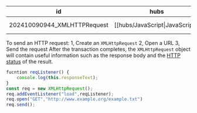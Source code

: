 
| id                          | hubs                            | source                                                                                   |
| --------------------------- | ------------------------------- | ---------------------------------------------------------------------------------------- |
| 202410090944_XMLHTTPRequest | [[hubs/JavaScript\|JavaScript]] | https://developer.mozilla.org/en-US/docs/Web/API/XMLHttpRequest_API/Using_XMLHttpRequest |
To send an HTTP request:
1, Create an `XMLHttpRequest`
2, Open a URL
3, Send the request
After the transaction completes, the `XMLHttpRequest` object will contain useful information such as the response body and the [HTTP status](https://developer.mozilla.org/en-US/docs/Web/HTTP/Status) of the result.
```javascript
fucntion reqListener() {
	console.log(this.responseText);
}
const req = new XMLHttpRequest();
req.addEventListener("load",reqListener);
req.open("GET","http://www.example.org/example.txt")
req.send();
```